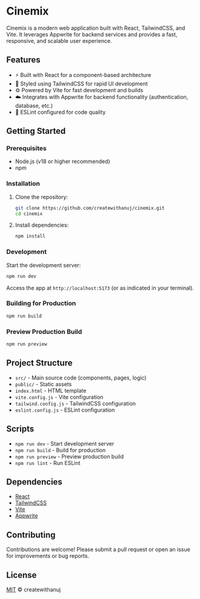 # Cinemix

Cinemix is a modern web application built with React, TailwindCSS, and Vite. It leverages Appwrite for backend services and provides a fast, responsive, and scalable user experience.

## Features

- ⚡ Built with React for a component-based architecture
- 🎨 Styled using TailwindCSS for rapid UI development
- ⚙️ Powered by Vite for fast development and builds
- ☁️ Integrates with Appwrite for backend functionality (authentication, database, etc.)
- 📝 ESLint configured for code quality

## Getting Started

### Prerequisites

- Node.js (v18 or higher recommended)
- npm

### Installation

1. Clone the repository:
   ```bash
   git clone https://github.com/createwithanuj/cinemix.git
   cd cinemix
   ```

2. Install dependencies:
   ```bash
   npm install
   ```

### Development

Start the development server:
```bash
npm run dev
```
Access the app at `http://localhost:5173` (or as indicated in your terminal).

### Building for Production

```bash
npm run build
```

### Preview Production Build

```bash
npm run preview
```

## Project Structure

- `src/` - Main source code (components, pages, logic)
- `public/` - Static assets
- `index.html` - HTML template
- `vite.config.js` - Vite configuration
- `tailwind.config.js` - TailwindCSS configuration
- `eslint.config.js` - ESLint configuration

## Scripts

- `npm run dev` - Start development server
- `npm run build` - Build for production
- `npm run preview` - Preview production build
- `npm run lint` - Run ESLint

## Dependencies

- [React](https://react.dev/)
- [TailwindCSS](https://tailwindcss.com/)
- [Vite](https://vitejs.dev/)
- [Appwrite](https://appwrite.io/)

## Contributing

Contributions are welcome! Please submit a pull request or open an issue for improvements or bug reports.

## License

[MIT](LICENSE) © createwithanuj
